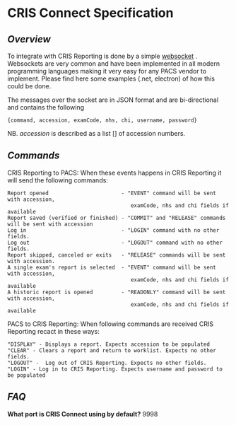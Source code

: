 # CRIS Connect Specification

*Overview*
----------
To integrate with CRIS Reporting is done by a simple [websocket](https://en.wikipedia.org/wiki/WebSocket)
. Websockets are very common and have been implemented in all modern programming languages making it very easy for any PACS vendor to implement. Please find here some examples (.net, electron) of how this could be done.  

The messages over the socket are in JSON format and are bi-directional and contains the following

    {command, accession, examCode, nhs, chi, username, password}

NB. *accession* is described as a list [] of accession numbers.


*Commands*
----------
CRIS Reporting to PACS: When these events happens in CRIS Reporting it will send the following commands:

    Report opened                       - "EVENT" command will be sent with accession, 
                                           examCode, nhs and chi fields if available
    Report saved (verified or finished) - "COMMIT" and "RELEASE" commands will be sent with accession
    Log in                              - "LOGIN" command with no other fields.
    Log out                             - "LOGOUT" command with no other fields.
    Report skipped, canceled or exits   - "RELEASE" commands will be sent with accession.
    A single exam's report is selected  - "EVENT" command will be sent with accession,
                                           examCode, nhs and chi fields if available
    A historic report is opened         - "READONLY" command will be sent with accession, 
                                           examCode, nhs and chi fields if available
                                           
PACS to CRIS Reporting: When following commands are received CRIS Reporting recact in these ways:

    "DISPLAY" - Displays a report. Expects accession to be populated
    "CLEAR" - Clears a report and return to worklist. Expects no other fields.
    "LOGOUT" -  Log out of CRIS Reporting. Expects no other fields.
    "LOGIN" - Log in to CRIS Reporting. Expects username and password to be populated

*FAQ*
----------
**What port is CRIS Connect using by default?** 9998
